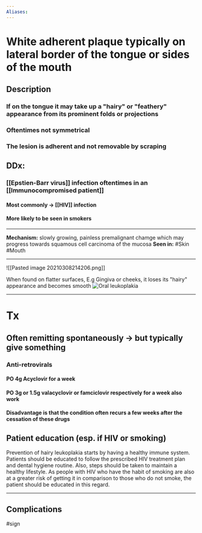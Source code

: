 ```yaml
---
Aliases:
---
```

# White adherent plaque typically on lateral border of the tongue or sides of the mouth
## Description
### If on the tongue it may take up a "hairy" or "feathery" appearance from its prominent folds or projections
### Oftentimes not symmetrical
### The lesion is adherent and not removable by scraping
## DDx:
### [[Epstien-Barr virus]] infection oftentimes in an [[Immunocompromised patient]]
#### Most commonly -> [[HIV]] infection
#### More likely to be seen in smokers

---
**Mechanism:** slowly growing, painless premalignant chamge which may progress towards squamous cell carcinoma of the mucosa
**Seen in:** #Skin #Mouth

---
![[Pasted image 20210308214206.png]]

When found on flatter surfaces, E.g Gingiva or cheeks, it loses its "hairy" appearance and becomes smooth
![Oral leukoplakia](https://media-us.amboss.com/media/thumbs/big_5081d947bae26.jpg)

---
# Tx
## Often remitting spontaneously -> but typically give something 
### Anti-retrovirals
#### PO 4g Acyclovir for a week
#### PO 3g or 1.5g valacyclovir or famciclovir respectively for a week also work
#### Disadvantage is that the condition often recurs a few weeks after the cessation of these drugs
## Patient education (esp. if HIV or smoking)
Prevention of hairy leukoplakia starts by having a healthy immune system. Patients should be educated to follow the prescribed HIV treatment plan and dental hygiene routine. Also, steps should be taken to maintain a healthy lifestyle. As people with HIV who have the habit of smoking are also at a greater risk of getting it in comparison to those who do not smoke, the patient should be educated in this regard.

---
## Complications

#sign 